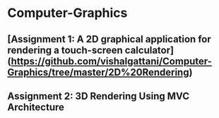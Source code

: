 # Computer-Graphics

## [Assignment 1: A 2D graphical application for rendering a touch-screen calculator] (https://github.com/vishalgattani/Computer-Graphics/tree/master/2D%20Rendering)
## Assignment 2: 3D Rendering Using MVC Architecture
